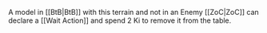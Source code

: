 A model in [[BtB|BtB]] with this terrain and not in an Enemy [[ZoC|ZoC]] can declare a [[Wait Action]] and spend 2 Ki to remove it from the table.